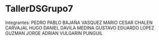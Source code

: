 # TallerDSGrupo7

Integrantes: 
PEDRO PABLO BAJAÑA VASQUEZ
MARIO CESAR CHALEN CARVAJAL
HUGO DANIEL DAVILA MEDINA
GUSTAVO EDUARDO LOPEZ GUZMAN
JORGE ADRIAN VULGARIN PUNGUIL